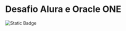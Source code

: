 # Desafio Alura e Oracle ONE
![Static Badge](https://img.shields.io/badge/em_desenvolvimento-blue:badgeContent)